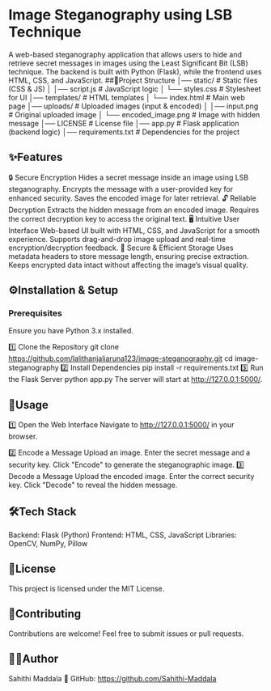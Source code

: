 # Image Steganography using LSB Technique
A web-based steganography application that allows users to hide and retrieve secret messages in images using the Least Significant Bit (LSB) technique. The backend is built with Python (Flask), while the frontend uses HTML, CSS, and JavaScript.
##📂Project Structure
│── static/               # Static files (CSS & JS)
│   │── script.js         # JavaScript logic
│   └── styles.css        # Stylesheet for UI
│── templates/            # HTML templates
│   └── index.html        # Main web page
│── uploads/              # Uploaded images (input & encoded)
│   │── input.png         # Original uploaded image
│   └── encoded_image.png # Image with hidden message
│── LICENSE               # License file
│── app.py                # Flask application (backend logic)
│── requirements.txt      # Dependencies for the project
## ✨Features
🔒 Secure Encryption
Hides a secret message inside an image using LSB steganography.
Encrypts the message with a user-provided key for enhanced security.
Saves the encoded image for later retrieval.
🔓 Reliable Decryption
Extracts the hidden message from an encoded image.
Requires the correct decryption key to access the original text.
🖥 Intuitive User Interface
Web-based UI built with HTML, CSS, and JavaScript for a smooth experience.
Supports drag-and-drop image upload and real-time encryption/decryption feedback.
📂 Secure & Efficient Storage
Uses metadata headers to store message length, ensuring precise extraction.
Keeps encrypted data intact without affecting the image’s visual quality.
## ⚙️Installation & Setup
### Prerequisites
Ensure you have Python 3.x installed.

1️⃣ Clone the Repository
git clone https://github.com/lalithanjaliaruna123/image-steganography.git
cd image-steganography
2️⃣ Install Dependencies
pip install -r requirements.txt
3️⃣ Run the Flask Server
python app.py
The server will start at http://127.0.0.1:5000/.

## 🚀Usage
1️⃣ Open the Web Interface
Navigate to http://127.0.0.1:5000/ in your browser.

2️⃣ Encode a Message
Upload an image.
Enter the secret message and a security key.
Click "Encode" to generate the steganographic image.
3️⃣ Decode a Message
Upload the encoded image.
Enter the correct security key.
Click "Decode" to reveal the hidden message.
## 🛠Tech Stack
Backend: Flask (Python)
Frontend: HTML, CSS, JavaScript
Libraries: OpenCV, NumPy, Pillow
## 📜License
This project is licensed under the MIT License.
## 🤝Contributing
Contributions are welcome! Feel free to submit issues or pull requests.
## 👩‍💻Author
Sahithi Maddala
🔗 GitHub: https://github.com/Sahithi-Maddala

